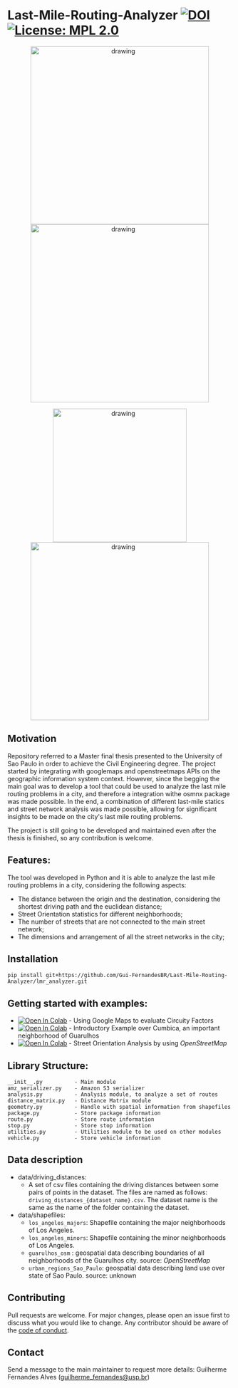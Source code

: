 # Last-Mile-Routing-Analyzer    [![DOI](https://zenodo.org/badge/509784638.svg)](https://zenodo.org/badge/latestdoi/509784638) [![License: MPL 2.0](https://img.shields.io/badge/License-MPL_2.0-brightgreen.svg)](https://opensource.org/licenses/MPL-2.0)

<p align="center">
<img src="https://user-images.githubusercontent.com/63590233/177072115-5d0d09b3-8bc1-4aba-8120-e98d5b40f29b.png" alt="drawing" width="400"/> <img src="https://user-images.githubusercontent.com/63590233/177072146-767b5f36-4f95-4a7c-8611-00618f7b05ef.png" alt="drawing" width="400"/></p>

<p align="center">
<img src="https://user-images.githubusercontent.com/63590233/177072382-be5e9814-3f9d-4e67-94f6-7e3a005068f0.png" alt="drawing" width="300"/> <img src="https://user-images.githubusercontent.com/63590233/177072593-8de9a8bd-b17b-4be3-8cbc-0cb14c1ddb57.png" alt="drawing" width="400"/></p>

## Motivation

Repository referred to a Master final thesis presented to the University of Sao Paulo in order to achieve the Civil Engineering degree.
The project started by integrating with googlemaps and openstreetmaps APIs on the geographic information system context.
However, since the begging the main goal was to develop a tool that could be used to analyze the last mile routing problems in a city, and therefore a integration withe osmnx package was made possible.
In the end, a combination of different last-mile statics and street network analysis was made possible, allowing for significant insights to be made on the city's last mile routing problems.

The project is still going to be developed and maintained even after the thesis is finished, so any contribution is welcome.


## Features:

The tool was developed in Python and it is able to analyze the last mile routing problems in a city, considering the following aspects:
- The distance between the origin and the destination, considering the shortest driving path and the euclidean distance;
- Street Orientation statistics for different neighborhoods;
- The number of streets that are not connected to the main street network;
- The dimensions and arrangement of all the street networks in the city; 

## Installation

    pip install git+https://github.com/Gui-FernandesBR/Last-Mile-Routing-Analyzer/lmr_analyzer.git

## Getting started with examples:

* [![Open In Colab](https://colab.research.google.com/assets/colab-badge.svg)](https://colab.research.google.com/github/Gui-FernandesBR/VRP-street-network/blob/master/gmaps/distances_calculator.ipynb) - Using Google Maps to evaluate Circuity Factors
* [![Open In Colab](https://colab.research.google.com/assets/colab-badge.svg)](https://colab.research.google.com/github/Gui-FernandesBR/VRP-street-network/blob/master/osm/cumbica_neigh_example.ipynb) - Introductory Example over Cumbica, an important neighborhood of Guarulhos
* [![Open In Colab](https://colab.research.google.com/assets/colab-badge.svg)](https://colab.research.google.com/github/Gui-FernandesBR/VRP-street-network/blob/master/osm/guarulhos_streets_orientation.ipynb) - Street Orientation Analysis by using _OpenStreetMap_

## Library Structure:

    __init__.py          - Main module
    amz_serializer.py    - Amazon S3 serializer
    analysis.py          - Analysis module, to analyze a set of routes
    distance_matrix.py   - Distance Matrix module
    geometry.py          - Handle with spatial information from shapefiles
    package.py           - Store package information
    route.py             - Store route information
    stop.py              - Store stop information
    utilities.py         - Utilities module to be used on other modules
    vehicle.py           - Store vehicle information

## Data description

* data/driving_distances:
  * A set of csv files containing the driving distances between some pairs of points in the dataset. The files are named as follows: `driving_distances_{dataset_name}.csv`. The dataset name is the same as the name of the folder containing the dataset. 
* data/shapefiles: 
  * `los_angeles_majors`: Shapefile containing the major neighborhoods of Los Angeles.
  * `los_angeles_minors`: Shapefile containing the minor neighborhoods of Los Angeles.
  * `guarulhos_osm` : geospatial data describing boundaries of all neighborhoods of the Guarulhos city. source: _OpenStreetMap_
  * `urban_regions_Sao_Paulo`: geospatial data describing land use over state of Sao Paulo. source: unknown

## Contributing

Pull requests are welcome. For major changes, please open an issue first to discuss what you would like to change. Any contributor should be aware of the [code of conduct](https://github.com/Gui-FernandesBR/Last-Mile-Routing-Analyzer/blob/master/CODE_OF_CONDUCT.md).

## Contact
Send a message to the main maintainer to request more details: Guilherme Fernandes Alves (guilherme_fernandes@usp.br)
